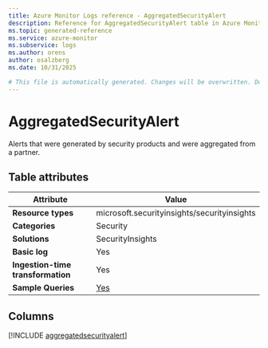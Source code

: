 ```yaml
---
title: Azure Monitor Logs reference - AggregatedSecurityAlert
description: Reference for AggregatedSecurityAlert table in Azure Monitor Logs.
ms.topic: generated-reference
ms.service: azure-monitor
ms.subservice: logs
ms.author: orens
author: osalzberg
ms.date: 10/31/2025

# This file is automatically generated. Changes will be overwritten. Do not change this file directly.
---
```


# AggregatedSecurityAlert

Alerts that were generated by security products and were aggregated from a partner.


## Table attributes

|Attribute|Value|
|---|---|
|**Resource types**|microsoft.securityinsights/securityinsights|
|**Categories**|Security|
|**Solutions**| SecurityInsights|
|**Basic log**|Yes|
|**Ingestion-time transformation**|Yes|
|**Sample Queries**|[Yes](/azure/azure-monitor/reference/queries/aggregatedsecurityalert)|



## Columns
  
[!INCLUDE [aggregatedsecurityalert](~/reusable-content/ce-skilling/azure/includes/azure-monitor/reference/tables/aggregatedsecurityalert-include.md)]
